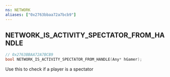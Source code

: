 ```yaml
---
ns: NETWORK
aliases: ["0x2763bbaa72a7bcb9"]
---
```

## NETWORK_IS_ACTIVITY_SPECTATOR_FROM_HANDLE

```c
// 0x2763BBAA72A7BCB9
bool NETWORK_IS_ACTIVITY_SPECTATOR_FROM_HANDLE(Any* hGamer);
```

Use this to check if a player is a spectator

